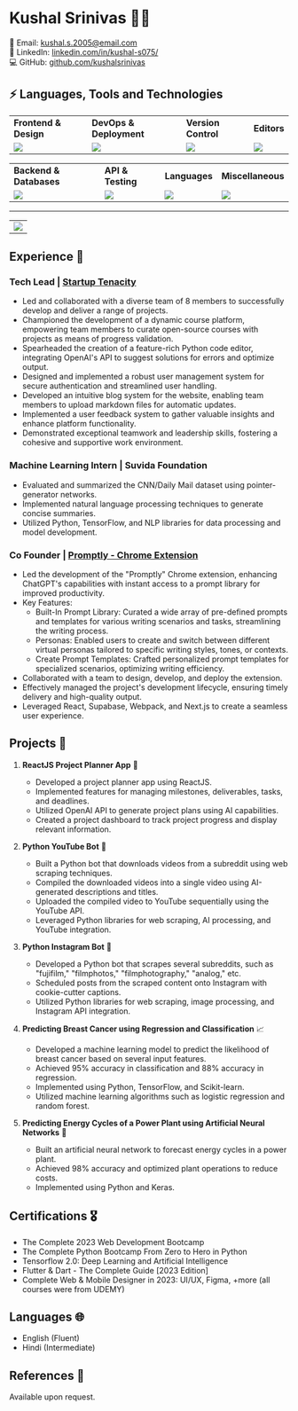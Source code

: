 # Kushal Srinivas :technologist:

📧 Email: kushal.s.2005@email.com  
🔗 LinkedIn: [linkedin.com/in/kushal-s075/](https://www.linkedin.com/in/kushal-s075/)  
💻 GitHub: [github.com/kushalsrinivas](https://github.com/kushalsrinivas)
## ⚡ Languages, Tools and Technologies

<table> 
<tr>
<td>
<strong>Frontend & Design</strong>
</td>
<td>
<strong>DevOps & Deployment</strong>
</td>
<td>
<strong>Version Control</strong>
</td>
<td>
<strong>Editors</strong>
</td>
</tr>
<tr>
<td>
<img src = "https://skillicons.dev/icons?i=js,ts,react,nextjs,threejs,redux,bootstrap,materialui,tailwindcss,figma" >
</td>
<td>
<img src = "https://skillicons.dev/icons?i=vercel,azure,docker,aws,githubactions,gcp&theme=dark">
</td>
<td>
<img src = "https://skillicons.dev/icons?i=git,github,gitlab,bash&theme=dark">
</td>
<td>
<img src = "https://skillicons.dev/icons?i=vscode,codepen&theme=dark">
</td>
</tr>
</table>


<table>
<tr>
<td>
<strong>Backend & Databases</strong>
</td>
<td>
<strong>API & Testing</strong>
</td>
<td>
<strong>Languages</strong>
</td>
<td>
<strong>Miscellaneous</strong>
</td>
</tr>
<tr>
<td>
<img src = "https://skillicons.dev/icons?i=nodejs,flask,postgresql,mysql,sequelize,mongodb,supabase,express,firebase&theme=dark">
</td>
<td>
<img src = "https://skillicons.dev/icons?i=postman,graphql,fastapi&theme=dark">
</td>
<td>
<img src = "https://skillicons.dev/icons?i=c,cpp,py,flutter,swift&theme=dark">
</td>
<td>
<img src = "https://skillicons.dev/icons?i=md,raspberrypi,arduino,linux,blender&theme=dark">
</td>
</tr>
</table>
<hr>


<table>
<tr>
<td colspan = "2">
<a href = "https://taufeeq.bio.link">
<img src="https://github-readme-activity-graph.vercel.app/graph?username=kushalsrinivas&bg_color=2e3440&hide_border=true&point=false&line=88c0d0&radius=8&area=true&area_color=88c0d0&title_color=ffffff&color=ffffff">
</a>
</td>
</tr>
</table>


## Experience :briefcase:
### Tech Lead | [Startup Tenacity](https://tenacity.social/)
- Led and collaborated with a diverse team of 8 members to successfully develop and deliver a range of projects.
- Championed the development of a dynamic course platform, empowering team members to curate open-source courses with projects as means of progress validation.
- Spearheaded the creation of a feature-rich Python code editor, integrating OpenAI's API to suggest solutions for errors and optimize output.
- Designed and implemented a robust user management system for secure authentication and streamlined user handling.
- Developed an intuitive blog system for the website, enabling team members to upload markdown files for automatic updates.
- Implemented a user feedback system to gather valuable insights and enhance platform functionality.
- Demonstrated exceptional teamwork and leadership skills, fostering a cohesive and supportive work environment.

### Machine Learning Intern | Suvida Foundation
- Evaluated and summarized the CNN/Daily Mail dataset using pointer-generator networks.
- Implemented natural language processing techniques to generate concise summaries.
- Utilized Python, TensorFlow, and NLP libraries for data processing and model development.

### Co Founder | [Promptly - Chrome Extension](https://promptly-plugin.vercel.app/)
- Led the development of the "Promptly" Chrome extension, enhancing ChatGPT's capabilities with instant access to a prompt library for improved productivity.
- Key Features:
  - Built-In Prompt Library: Curated a wide array of pre-defined prompts and templates for various writing scenarios and tasks, streamlining the writing process.
  - Personas: Enabled users to create and switch between different virtual personas tailored to specific writing styles, tones, or contexts.
  - Create Prompt Templates: Crafted personalized prompt templates for specialized scenarios, optimizing writing efficiency.
- Collaborated with a team to design, develop, and deploy the extension.
- Effectively managed the project's development lifecycle, ensuring timely delivery and high-quality output.
- Leveraged React, Supabase, Webpack, and Next.js to create a seamless user experience.

## Projects :rocket:

1. **ReactJS Project Planner App** :calendar:
   - Developed a project planner app using ReactJS.
   - Implemented features for managing milestones, deliverables, tasks, and deadlines.
   - Utilized OpenAI API to generate project plans using AI capabilities.
   - Created a project dashboard to track project progress and display relevant information.

2. **Python YouTube Bot** :movie_camera:
   - Built a Python bot that downloads videos from a subreddit using web scraping techniques.
   - Compiled the downloaded videos into a single video using AI-generated descriptions and titles.
   - Uploaded the compiled video to YouTube sequentially using the YouTube API.
   - Leveraged Python libraries for web scraping, AI processing, and YouTube integration.

3. **Python Instagram Bot** :camera_flash:
   - Developed a Python bot that scrapes several subreddits, such as "fujifilm," "filmphotos," "filmphotography," "analog," etc.
   - Scheduled posts from the scraped content onto Instagram with cookie-cutter captions.
   - Utilized Python libraries for web scraping, image processing, and Instagram API integration.

4. **Predicting Breast Cancer using Regression and Classification** :chart_with_upwards_trend:
   - Developed a machine learning model to predict the likelihood of breast cancer based on several input features.
   - Achieved 95% accuracy in classification and 88% accuracy in regression.
   - Implemented using Python, TensorFlow, and Scikit-learn.
   - Utilized machine learning algorithms such as logistic regression and random forest.

5. **Predicting Energy Cycles of a Power Plant using Artificial Neural Networks** :electric_plug:
   - Built an artificial neural network to forecast energy cycles in a power plant.
   - Achieved 98% accuracy and optimized plant operations to reduce costs.
   - Implemented using Python and Keras.
   

## Certifications :medal_military:
- The Complete 2023 Web Development Bootcamp 
- The Complete Python Bootcamp From Zero to Hero in Python
- Tensorflow 2.0: Deep Learning and Artificial Intelligence
- Flutter & Dart - The Complete Guide [2023 Edition]
- Complete Web & Mobile Designer in 2023: UI/UX, Figma, +more
  (all courses were from UDEMY)

## Languages :globe_with_meridians:
- English (Fluent)
- Hindi (Intermediate)

## References :memo:
Available upon request.
